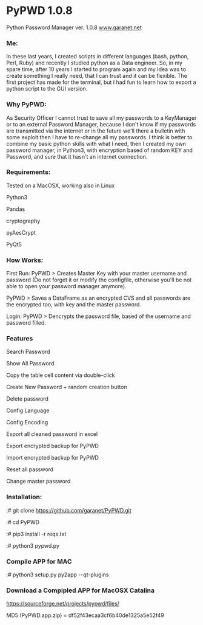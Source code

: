 # PyPWD 1.0.8
Python Password Manager ver. 1.0.8 
www.garanet.net

### Me:
In these last years, I created scripts in different languages (bash, python, Perl, Ruby) and recently I studied python as a Data engineer. So, in my spare time, after 10 years I started to program again and my Idea was to create something I really need, that I can trust and it can be flexible.
The first project has made for the terminal, but I had fun to learn how to export a python script to the GUI version.

### Why PyPWD:
As Security Officer I cannot trust to save all my passwords to a KeyManager or to an external Password Manager, because I don't know if my passwords are transmitted via the internet or in the future we'll there a bulletin with some exploit then I have to re-change all my passwords.
I think is better to combine my basic python skills with what I need, then I created my own password manager, in Python3, with encryption based of random KEY and Password, and sure that it hasn't an internet connection.

### Requirements:
Tested on a MacOSX, working also in Linux

Python3

Pandas

cryptography

pyAesCrypt

PyQt5

### How Works:
First Run:
PyPWD > Creates Master Key with your master username and password (Do not forget it or modify the configfile, otherwise you'll be not able to open your password manager anymore).

PyPWD > Saves a DataFrame as an encrypted CVS and all passwords are the encrypted too, with key and the master password.

Login:
PyPWD > Dencrypts the password file, based of the username and password filled.

### Features
Search Password

Show All Password

Copy the table cell content via double-click

Create New Password + random creation button

Delete password

Config Language

Config Encoding

Export all cleaned password in excel

Export encrypted backup for PyPWD

Import encrypted backup for PyPWD

Reset all password

Change master password

### Installation:
:# git clone https://github.com/garanet/PyPWD.git

:# cd PyPWD

:# pip3 install -r reqs.txt

:# python3 pypwd.py


### Compile APP for MAC
:# python3 setup.py py2app --qt-plugins

### Download a Compipled APP for MacOSX Catalina

https://sourceforge.net/projects/pypwd/files/

MD5 (PyPWD.app.zip) = df52f43ecaa3cf6b40de1325a5e52f49


